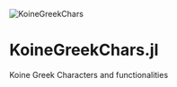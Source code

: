 ![KoineGreekChars](https://github.com/bibgr/KoineGreekChars.jl/blob/main/KGC-logo.png?raw=true)

# KoineGreekChars.jl

Koine Greek Characters and functionalities

